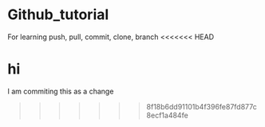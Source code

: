 # Github_tutorial
For learning push, pull, commit, clone, branch
<<<<<<< HEAD

hi
=======
I am commiting this as a change 
>>>>>>> 8f18b6dd91101b4f396fe87fd877c8ecf1a484fe
